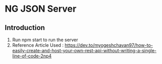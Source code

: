 # NG JSON Server 

## Introduction

 1. Run npm start to run the server
 2. Reference Article Used : 
    https://dev.to/myogeshchavan97/how-to-easily-create-and-host-your-own-rest-api-without-writing-a-single-line-of-code-2np4